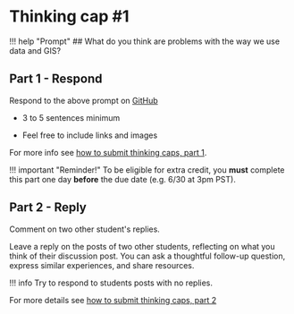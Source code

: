 # Thinking cap #1

!!! help "Prompt"
    ## What do you think are problems with the way we use data and GIS?

## Part 1 - Respond

Respond to the above prompt on [GitHub](https://github.com/albertkun/24SU-ASIAAM-191A/discussions/25)

- 3 to 5 sentences minimum

- Feel free to include links and images

For more info see [how to submit thinking caps, part 1](../../help/thinking_caps.md).

!!! important "Reminder!"
    To be eligible for extra credit, you **must** complete this part one day **before** the due date (e.g. 6/30 at 3pm PST).

## Part 2 - Reply

Comment on two other student's replies.

Leave a reply on the posts of two other students, reflecting on what you think of their discussion post. You can ask a thoughtful follow-up question, express similar experiences, and share resources.

!!! info
    Try to respond to students posts with no replies.

For more details see [how to submit thinking caps, part 2](../../help/thinking_caps.md#part-2-responding-to-discussions)